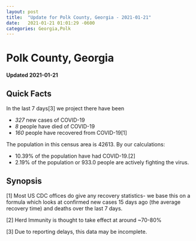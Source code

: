 ```yaml
---
layout: post
title:  "Update for Polk County, Georgia - 2021-01-21"
date:   2021-01-21 01:01:29 -0600
categories: Georgia,Polk
---
```


# Polk County, Georgia
#### Updated 2021-01-21

## Quick Facts

In the last 7 days[3] we project there have been
- *327* new cases of COVID-19
- *8* people have died of COVID-19
- *160* people have recovered from COVID-19[1]

The population in this census area is 42613. By our calculations:
- 10.39% of the population have had COVID-19.[2]
- 2.19% of the population or 933.0 people are actively fighting the virus.

## Synopsis




[1] Most US CDC offices do give any recovery statistics- we base this on a formula which looks at confirmed new cases
15 days ago (the average recovery time) and deaths over the last 7 days.

[2] Herd Immunity is thought to take effect at around ~70-80%

[3] Due to reporting delays, this data may be incomplete.
 
    